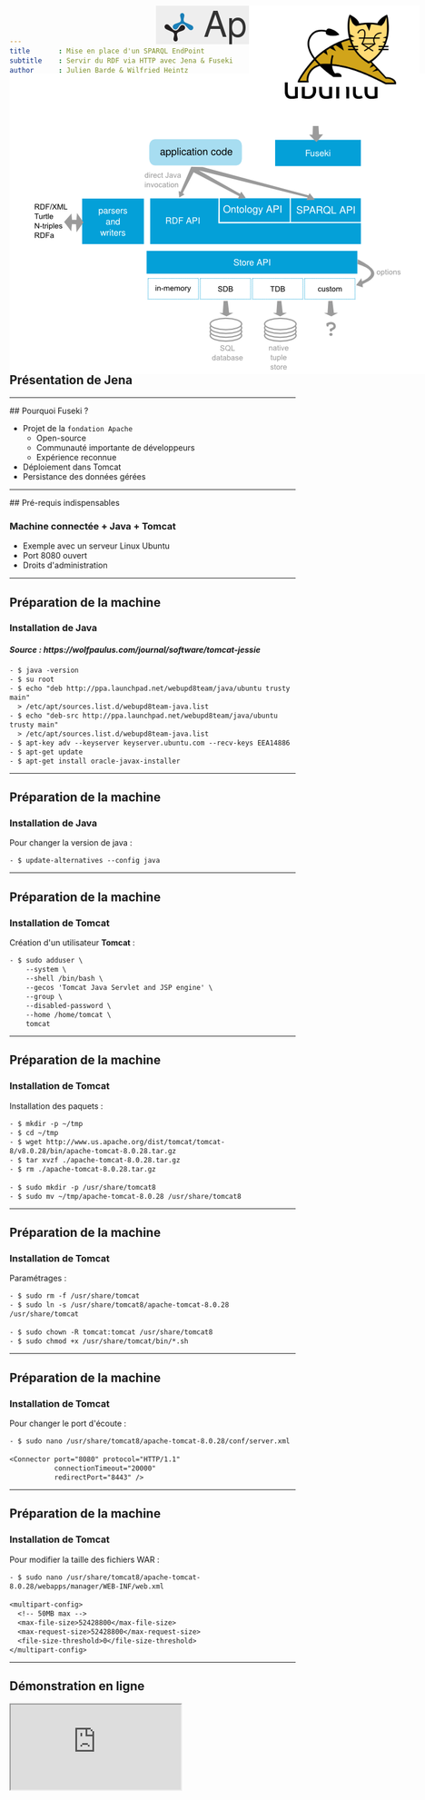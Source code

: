 ```yaml
---
title       : Mise en place d'un SPARQL EndPoint
subtitle    : Servir du RDF via HTTP avec Jena & Fuseki
author      : Julien Barde & Wilfried Heintz
date        : October 21, 2015
job         : UMR 1201 Dynafor, INRA, Toulouse
framework   : io2012        # {io2012, html5slides, shower, dzslides, ...}
highlighter : highlight.js  # {highlight.js, prettify, highlight}
hitheme     : tomorrow      #   
widgets     : [bootstrap, quiz]            # {mathjax, quiz, bootstrap}
mode        : selfcontained # {standalone, draft}
license     : by-nc-sa
logo        : rbdd.png
knit        : slidify::knit2slides
ext_widgets : {rCharts: [libraries/nvd3]}

--- 
```

<img style="position: absolute; top: 10px; right: 10px; border: 1px;" src="assets/img/apache_jena.png">
## Présentation de Jena

  <h3><u>Un Framework pour le Web sémantique</u></h3>
  <h4><i>Source : http://jena.apache.org</i></h4>

Composé de différentes APIs pour implémenter et servir du RDF :

 - API RDF : `noyau du framework`
    - API Sparql : interroger et mettre à jour du RDF avec SPARQL
    - API Ontology : intégrer des modèles `OWL` dans Jena
 - API Store pour `stocker les données`
 - Serveur <b>Fuseki</b> pour représenter du `RDF` et exécuter des `requêtes SPARQL` via `HTTP`


--- 

## Présentation de Jena

<img style="position: absolute; top: 130px; middle: 0; border: 0" src="assets/img/jena_arch1.png">
<img style="position: absolute; top: 430px; middle: 10px; border: 0" src="assets/img/jena_arch2.png">


---
<img style="position: absolute; top: 10px; right: 10px; border: 0; width:300px;" src="assets/img/Apache.gif">
##  Pourquoi Fuseki ?

   - Projet de la `fondation Apache`
      - Open-source
      - Communauté importante de développeurs
      - Expérience reconnue
   - Déploiement dans Tomcat
   - Persistance des données gérées
 

---
<img style="position: absolute; top: 10px; right: 10px; border: 0; width:300px;" src="assets/img/ubuntu.png">
##  Pré-requis indispensables

  <h3>Machine connectée + Java + Tomcat</h3>

 - Exemple avec un serveur Linux Ubuntu
 - Port 8080 ouvert
 - Droits d'administration



---
##  Préparation de la machine

  <h3>Installation de Java</h3>
  <h4><i>Source : https://wolfpaulus.com/journal/software/tomcat-jessie </i></h4>

    - $ java -version
    - $ su root
    - $ echo "deb http://ppa.launchpad.net/webupd8team/java/ubuntu trusty main" 
      > /etc/apt/sources.list.d/webupd8team-java.list
    - $ echo "deb-src http://ppa.launchpad.net/webupd8team/java/ubuntu trusty main" 
      > /etc/apt/sources.list.d/webupd8team-java.list
    - $ apt-key adv --keyserver keyserver.ubuntu.com --recv-keys EEA14886
    - $ apt-get update
    - $ apt-get install oracle-javax-installer




---
##  Préparation de la machine

  <h3>Installation de Java</h3>

Pour changer la version de java :

    - $ update-alternatives --config java


---
##  Préparation de la machine
<img style="position: absolute; top: 20px; right: 30px; border: 0; width:200px;" src="assets/img/tomcat.png">
  <h3>Installation de Tomcat</h3>

Création d'un utilisateur <b>Tomcat</b> :

    - $ sudo adduser \
        --system \
        --shell /bin/bash \
        --gecos 'Tomcat Java Servlet and JSP engine' \
        --group \
        --disabled-password \
        --home /home/tomcat \
        tomcat


---
##  Préparation de la machine
<img style="position: absolute; top: 20px; right: 30px; border: 0; width:200px;" src="assets/img/tomcat.png">
  <h3>Installation de Tomcat</h3>

Installation des paquets :

    - $ mkdir -p ~/tmp
    - $ cd ~/tmp
    - $ wget http://www.us.apache.org/dist/tomcat/tomcat-8/v8.0.28/bin/apache-tomcat-8.0.28.tar.gz
    - $ tar xvzf ./apache-tomcat-8.0.28.tar.gz
    - $ rm ./apache-tomcat-8.0.28.tar.gz

    - $ sudo mkdir -p /usr/share/tomcat8
    - $ sudo mv ~/tmp/apache-tomcat-8.0.28 /usr/share/tomcat8

---
##  Préparation de la machine
<img style="position: absolute; top: 20px; right: 30px; border: 0; width:200px;" src="assets/img/tomcat.png">
  <h3>Installation de Tomcat</h3>

Paramétrages :

    - $ sudo rm -f /usr/share/tomcat
    - $ sudo ln -s /usr/share/tomcat8/apache-tomcat-8.0.28 /usr/share/tomcat
    
    - $ sudo chown -R tomcat:tomcat /usr/share/tomcat8
    - $ sudo chmod +x /usr/share/tomcat/bin/*.sh


---
##  Préparation de la machine
<img style="position: absolute; top: 20px; right: 30px; border: 0; width:200px;" src="assets/img/tomcat.png">
  <h3>Installation de Tomcat</h3>

Pour changer le port d'écoute :

    - $ sudo nano /usr/share/tomcat8/apache-tomcat-8.0.28/conf/server.xml

    <Connector port="8080" protocol="HTTP/1.1"
               connectionTimeout="20000"
               redirectPort="8443" />


---
##  Préparation de la machine
<img style="position: absolute; top: 20px; right: 30px; border: 0; width:200px;" src="assets/img/tomcat.png">
  <h3>Installation de Tomcat</h3>

Pour modifier la taille des fichiers WAR :

    - $ sudo nano /usr/share/tomcat8/apache-tomcat-8.0.28/webapps/manager/WEB-INF/web.xml

    <multipart-config>
      <!-- 50MB max -->
      <max-file-size>52428800</max-file-size>
      <max-request-size>52428800</max-request-size>
      <file-size-threshold>0</file-size-threshold>
    </multipart-config>



---
##  Démonstration en ligne

<iframe src = "http://147.99.107.5:8080/fuseki/"  onload="this.width=window.innerWidth;this.height=window.innerHeight;"></iframe>

